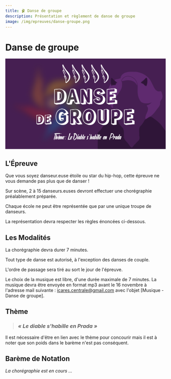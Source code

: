 ```yaml
---
title: 🩰 Danse de groupe
description: Présentation et règlement de danse de groupe
image: /img/epreuves/danse-groupe.png
---
```


# Danse de groupe

![](/img/epreuves/danse-groupe.png)

## L'Épreuve

Que vous soyez danseur.euse étoile ou star du hip-hop, cette épreuve ne vous demande pas plus que de danser ! 

Sur scène, 2 à 15 danseurs.euses devront effectuer une chorégraphie préalablement préparée. 

Chaque école ne peut être représentée que par une unique troupe de danseurs. 

La représentation devra respecter les règles énoncées ci-dessous.


## Les Modalités

La chorégraphie devra durer 7 minutes. 

Tout type de danse est autorisé, à l'exception des danses de couple.

L'ordre de passage sera tiré au sort le jour de l'épreuve. 

Le choix de la musique est libre, d'une durée maximale de 7 minutes. La musique devra être envoyée en format mp3 avant le 16 novembre à l'adresse mail suivante : icares.centrale@gmail.com avec l'objet [Musique - Danse de groupe].


## Thème

> ### ***« Le diable s'habille en Prada »***

Il est nécessaire d'être en lien avec le thème pour concourir mais il est à noter que son poids dans le barème n'est pas conséquent. 


## Barème de NotatIon
*La chorégraphie est en cours ...* 